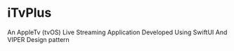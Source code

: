 # iTvPlus
An AppleTv (tvOS) Live Streaming Application Developed Using SwiftUI And VIPER Design pattern
